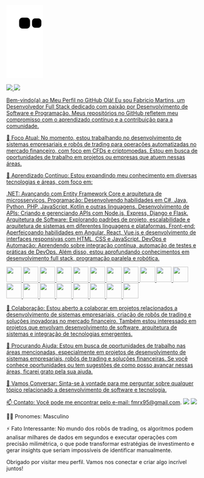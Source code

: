 ![Snake animation](https://github.com/fmrx95/Fabricio-Martins/blob/output/github-contribution-grid-snake.svg)
<div>
<a href="https://github.com/fmrx95">
<img loading="lazy" height="180em" src="https://github-readme-stats.vercel.app/api/top-langs/?username=Fabricio-Martins&layout=compact&langs_count=7&theme=dracula"/>
<img loading="lazy" height="180em" src="https://github-readme-stats.vercel.app/api?username=fmrx95&show_icons=true&theme=dracula&include_all_commits=true&count_private=true"/>
</div>

Bem-vindo(a) ao Meu Perfil no GitHub
Olá! Eu sou Fabricio Martins, um Desenvolvedor Full Stack dedicado com paixão por Desenvolvimento de Software e Programação. Meus repositórios no GitHub refletem meu compromisso com o aprendizado contínuo e a contribuição para a comunidade.

🔭 Foco Atual: No momento, estou trabalhando no desenvolvimento de sistemas empresariais e robôs de trading para operações automatizadas no mercado financeiro, com foco em CFDs e criptomoedas. Estou em busca de oportunidades de trabalho em projetos ou empresas que atuem nessas áreas.

🌱 Aprendizado Contínuo: Estou expandindo meu conhecimento em diversas tecnologias e áreas, com foco em:

.NET: Avançando com Entity Framework Core e arquitetura de microsserviços.
Programação: Desenvolvendo habilidades em C#, Java, Python, PHP, JavaScript, Kotlin e outras linguagens.
Desenvolvimento de APIs: Criando e gerenciando APIs com Node.js, Express, Django e Flask.
Arquitetura de Software: Explorando padrões de projeto, escalabilidade e arquitetura de sistemas em diferentes linguagens e plataformas.
Front-end: Aperfeiçoando habilidades em Angular, React, Vue.js e desenvolvimento de interfaces responsivas com HTML, CSS e JavaScript.
DevOps e Automação: Aprendendo sobre integração contínua, automação de testes e práticas de DevOps.
Além disso, estou aprofundando conhecimentos em desenvolvimento full stack, programação paralela e robótica.

<img src="https://cdn.jsdelivr.net/gh/devicons/devicon@latest/icons/angular/angular-original.svg" width="40" height="40"/> <img src="https://cdn.jsdelivr.net/gh/devicons/devicon@latest/icons/apache/apache-original-wordmark.svg"  width="40" height="40"/>
<img src="https://cdn.jsdelivr.net/gh/devicons/devicon@latest/icons/azuresqldatabase/azuresqldatabase-original.svg" width="40" height="40"/> <img src="https://cdn.jsdelivr.net/gh/devicons/devicon@latest/icons/cplusplus/cplusplus-original.svg" width="40" height="40"/>
<img src="https://cdn.jsdelivr.net/gh/devicons/devicon@latest/icons/csharp/csharp-original.svg" width="40" height="40"/> <img src="https://cdn.jsdelivr.net/gh/devicons/devicon@latest/icons/docker/docker-original-wordmark.svg" width="40" height="40"/>
<img src="https://cdn.jsdelivr.net/gh/devicons/devicon@latest/icons/github/github-original-wordmark.svg" width="40" height="40"/> <img src="https://cdn.jsdelivr.net/gh/devicons/devicon@latest/icons/google/google-original-wordmark.svg"  width="40" height="40"/>
<img src="https://cdn.jsdelivr.net/gh/devicons/devicon@latest/icons/html5/html5-original-wordmark.svg" width="40" height="40"/> <img src="https://cdn.jsdelivr.net/gh/devicons/devicon@latest/icons/java/java-original-wordmark.svg" width="40" height="40"/>
<img src="https://cdn.jsdelivr.net/gh/devicons/devicon@latest/icons/javascript/javascript-original.svg"  width="40" height="40"/> <img src="https://cdn.jsdelivr.net/gh/devicons/devicon@latest/icons/jupyter/jupyter-original-wordmark.svg" width="40" height="40" />
<img src="https://cdn.jsdelivr.net/gh/devicons/devicon@latest/icons/kubernetes/kubernetes-original-wordmark.svg" width="40" height="40"/> <img src="https://cdn.jsdelivr.net/gh/devicons/devicon@latest/icons/linux/linux-original.svg" width="40" height="40"/>
<img src="https://cdn.jsdelivr.net/gh/devicons/devicon@latest/icons/mysql/mysql-original-wordmark.svg" width="40" height="40"/> <img src="https://cdn.jsdelivr.net/gh/devicons/devicon@latest/icons/php/php-original.svg" width="40" height="40"/>
<img src="https://cdn.jsdelivr.net/gh/devicons/devicon@latest/icons/postgresql/postgresql-original-wordmark.svg" width="40" height="40"/> <img src="https://cdn.jsdelivr.net/gh/devicons/devicon@latest/icons/python/python-original-wordmark.svg" width="40" height="40"/>
<img src="https://cdn.jsdelivr.net/gh/devicons/devicon@latest/icons/windows11/windows11-original-wordmark.svg" width="40" height="40"/>
          
          
          
          
          
          
          
          
          
          
          
          
          
          

      
          
          
          


👯 Colaboração: Estou aberto a colaborar em projetos relacionados a desenvolvimento de sistemas empresariais, criação de robôs de trading e soluções inovadoras no mercado financeiro. Também estou interessado em projetos que envolvam desenvolvimento de software, arquitetura de sistemas e integração de tecnologias emergentes.


🤝 Procurando Ajuda: Estou em busca de oportunidades de trabalho nas áreas mencionadas, especialmente em projetos de desenvolvimento de sistemas empresariais, robôs de trading e soluções financeiras. Se você conhece oportunidades ou tem sugestões de como posso avançar nessas áreas, ficarei grato pela sua ajuda.

💬 Vamos Conversar: Sinta-se à vontade para me perguntar sobre qualquer tópico relacionado a desenvolvimento de software e tecnologia.

📫 Contato: Você pode me encontrar pelo e-mail: fmrx95@gmail.com. <a href = "mailto:fmrx95@gmail.com"><img loading="lazy" src="https://img.shields.io/badge/Gmail-D14836?style=for-the-badge&logo=gmail&logoColor=white" target="_blank"></a> <a href="https://www.linkedin.com/in/fabricio-martins-4b8b45266/" target="_blank"><img loading="lazy" src="https://img.shields.io/badge/-LinkedIn-%230077B5?style=for-the-badge&logo=linkedin&logoColor=white" target="_blank"></a>

🧑‍💼 Pronomes: Masculino

⚡ Fato Interessante: No mundo dos robôs de trading, os algoritmos podem analisar milhares de dados em segundos e executar operações com precisão milimétrica, o que pode transformar estratégias de investimento e gerar insights que seriam impossíveis de identificar manualmente.

Obrigado por visitar meu perfil. Vamos nos conectar e criar algo incrível juntos!
